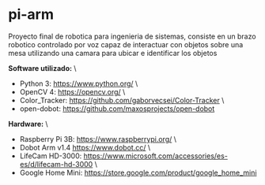 # pi-arm

Proyecto final de robotica para ingenieria de sistemas, consiste en un brazo robotico controlado por voz capaz de interactuar con objetos sobre una mesa utilizando una camara para ubicar e identificar los objetos

**Software utilizado:** \
  - Python 3: https://www.python.org/ \
  - OpenCV 4: https://opencv.org/ \
  - Color_Tracker: https://github.com/gaborvecsei/Color-Tracker  \
  - open-dobot: https://github.com/maxosprojects/open-dobot
  
**Hardware:** \
  - Raspberry Pi 3B: https://www.raspberrypi.org/ \
  - Dobot Arm v1.4 https://www.dobot.cc/ \
  - LifeCam HD-3000: https://www.microsoft.com/accessories/es-es/d/lifecam-hd-3000 \
  - Google Home Mini: https://store.google.com/product/google_home_mini
